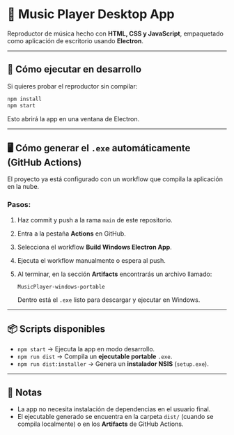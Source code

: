 # 🎵 Music Player Desktop App

Reproductor de música hecho con **HTML, CSS y JavaScript**, empaquetado como aplicación de escritorio usando **Electron**.

---

## 🚀 Cómo ejecutar en desarrollo
Si quieres probar el reproductor sin compilar:

```bash
npm install
npm start
```

Esto abrirá la app en una ventana de Electron.

---

## 🖥️ Cómo generar el `.exe` automáticamente (GitHub Actions)

El proyecto ya está configurado con un workflow que compila la aplicación en la nube.

### Pasos:

1. Haz commit y push a la rama `main` de este repositorio.  
2. Entra a la pestaña **Actions** en GitHub.  
3. Selecciona el workflow **Build Windows Electron App**.  
4. Ejecuta el workflow manualmente o espera al push.  
5. Al terminar, en la sección **Artifacts** encontrarás un archivo llamado:

   ```
   MusicPlayer-windows-portable
   ```

   Dentro está el `.exe` listo para descargar y ejecutar en Windows.

---

## 📦 Scripts disponibles

- `npm start` → Ejecuta la app en modo desarrollo.  
- `npm run dist` → Compila un **ejecutable portable** `.exe`.  
- `npm run dist:installer` → Genera un **instalador NSIS** (`setup.exe`).  

---

## 📝 Notas
- La app no necesita instalación de dependencias en el usuario final.  
- El ejecutable generado se encuentra en la carpeta `dist/` (cuando se compila localmente) o en los **Artifacts** de GitHub Actions.  
